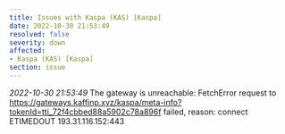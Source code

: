 ```yaml
---
title: Issues with Kaspa (KAS) [Kaspa]
date: 2022-10-30 21:53:49
resolved: false
severity: down
affected:
- Kaspa (KAS) [Kaspa]
section: issue
---
```


*2022-10-30 21:53:49* The gateway is unreachable: FetchError request to https://gateways.kaffinp.xyz/kaspa/meta-info?tokenId=tti_72f4cbbed88a5902c78a896f failed, reason: connect ETIMEDOUT 193.31.116.152:443